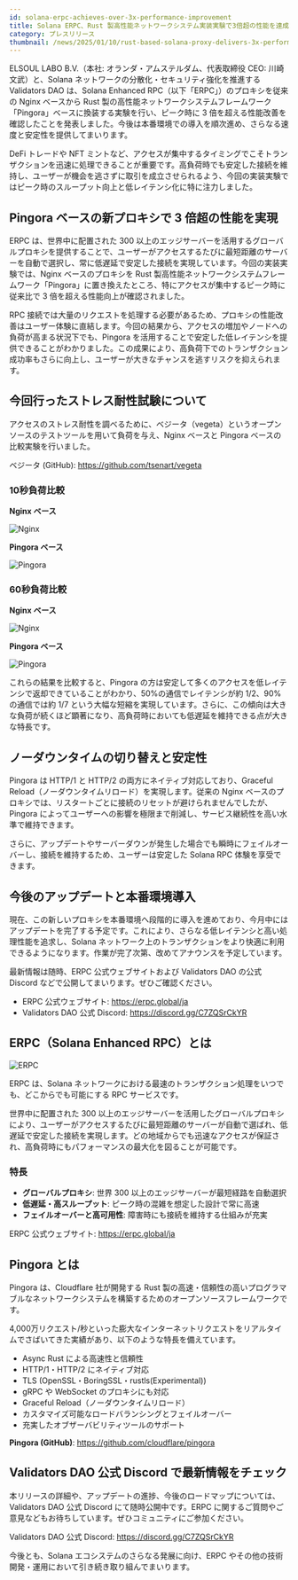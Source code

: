 ```yaml
---
id: solana-erpc-achieves-over-3x-performance-improvement
title: Solana ERPC、Rust 製高性能ネットワークシステム実装実験で3倍超の性能を達成
category: プレスリリース
thumbnail: /news/2025/01/10/rust-based-solana-proxy-delivers-3x-performanceJA.jpg
---
```


ELSOUL LABO B.V.（本社: オランダ・アムステルダム、代表取締役 CEO: 川崎文武）と、Solana ネットワークの分散化・セキュリティ強化を推進する Validators DAO は、Solana Enhanced RPC（以下「ERPC」）のプロキシを従来の Nginx ベースから Rust 製の高性能ネットワークシステムフレームワーク「Pingora」ベースに換装する実験を行い、ピーク時に 3 倍を超える性能改善を確認したことを発表しました。今後は本番環境での導入を順次進め、さらなる速度と安定性を提供してまいります。

DeFi トレードや NFT ミントなど、アクセスが集中するタイミングでこそトランザクションを迅速に処理できることが重要です。高負荷時でも安定した接続を維持し、ユーザーが機会を逃さずに取引を成立させられるよう、今回の実装実験ではピーク時のスループット向上と低レイテンシ化に特に注力しました。

## Pingora ベースの新プロキシで 3 倍超の性能を実現

ERPC は、世界中に配置された 300 以上のエッジサーバーを活用するグローバルプロキシを提供することで、ユーザーがアクセスするたびに最短距離のサーバーを自動で選択し、常に低遅延で安定した接続を実現しています。今回の実装実験では、Nginx ベースのプロキシを Rust 製高性能ネットワークシステムフレームワーク「Pingora」に置き換えたところ、特にアクセスが集中するピーク時に従来比で 3 倍を超える性能向上が確認されました。

RPC 接続では大量のリクエストを処理する必要があるため、プロキシの性能改善はユーザー体験に直結します。今回の結果から、アクセスの増加やノードへの負荷が高まる状況下でも、Pingora を活用することで安定した低レイテンシを提供できることがわかりました。この成果により、高負荷下でのトランザクション成功率もさらに向上し、ユーザーが大きなチャンスを逃すリスクを抑えられます。

## 今回行ったストレス耐性試験について

アクセスのストレス耐性を調べるために、ベジータ（vegeta）というオープンソースのテストツールを用いて負荷を与え、Nginx ベースと Pingora ベースの比較実験を行いました。

ベジータ (GitHub): https://github.com/tsenart/vegeta

### 10秒負荷比較

**Nginx ベース**

![Nginx](/news/2025/01/10/vegeta-nginx10s.png)

**Pingora ベース**

![Pingora](/news/2025/01/10/vegeta-pingora10s.png)

### 60秒負荷比較

**Nginx ベース**

![Nginx](/news/2025/01/10/vegeta-nginx.png)

**Pingora ベース**

![Pingora](/news/2025/01/10/vegeta-pingora.png)

これらの結果を比較すると、Pingora の方は安定して多くのアクセスを低レイテンシで返却できていることがわかり、50%の通信でレイテンシが約 1/2、90%の通信では約 1/7 という大幅な短縮を実現しています。さらに、この傾向は大きな負荷が続くほど顕著になり、高負荷時においても低遅延を維持できる点が大きな特長です。

## ノーダウンタイムの切り替えと安定性

Pingora は HTTP/1 と HTTP/2 の両方にネイティブ対応しており、Graceful Reload（ノーダウンタイムリロード）を実現します。従来の Nginx ベースのプロキシでは、リスタートごとに接続のリセットが避けられませんでしたが、Pingora によってユーザーへの影響を極限まで削減し、サービス継続性を高い水準で維持できます。

さらに、アップデートやサーバーダウンが発生した場合でも瞬時にフェイルオーバーし、接続を維持するため、ユーザーは安定した Solana RPC 体験を享受できます。

## 今後のアップデートと本番環境導入

現在、この新しいプロキシを本番環境へ段階的に導入を進めており、今月中にはアップデートを完了する予定です。これにより、さらなる低レイテンシと高い処理性能を追求し、Solana ネットワーク上のトランザクションをより快適に利用できるようになります。作業が完了次第、改めてアナウンスを予定しています。

最新情報は随時、ERPC 公式ウェブサイトおよび Validators DAO の公式 Discord などで公開してまいります。ぜひご確認ください。

- ERPC 公式ウェブサイト: https://erpc.global/ja
- Validators DAO 公式 Discord: https://discord.gg/C7ZQSrCkYR

## ERPC（Solana Enhanced RPC）とは

![ERPC](/news/2025/01/10/erpcGlobalJA.jpg)

ERPC は、Solana ネットワークにおける最速のトランザクション処理をいつでも、どこからでも可能にする RPC サービスです。

世界中に配置された 300 以上のエッジサーバーを活用したグローバルプロキシにより、ユーザーがアクセスするたびに最短距離のサーバーが自動で選ばれ、低遅延で安定した接続を実現します。どの地域からでも迅速なアクセスが保証され、高負荷時にもパフォーマンスの最大化を図ることが可能です。

### 特長

- **グローバルプロキシ**: 世界 300 以上のエッジサーバーが最短経路を自動選択
- **低遅延・高スループット**: ピーク時の混雑を想定した設計で常に高速
- **フェイルオーバーと高可用性**: 障害時にも接続を維持する仕組みが充実

ERPC 公式ウェブサイト: https://erpc.global/ja

## Pingora とは

Pingora は、Cloudflare 社が開発する Rust 製の高速・信頼性の高いプログラマブルなネットワークシステムを構築するためのオープンソースフレームワークです。

4,000万リクエスト/秒といった膨大なインターネットリクエストをリアルタイムでさばいてきた実績があり、以下のような特長を備えています。

- Async Rust による高速性と信頼性
- HTTP/1・HTTP/2 にネイティブ対応
- TLS (OpenSSL・BoringSSL・rustls(Experimental))
- gRPC や WebSocket のプロキシにも対応
- Graceful Reload（ノーダウンタイムリロード）
- カスタマイズ可能なロードバランシングとフェイルオーバー
- 充実したオブザーバビリティツールのサポート

**Pingora (GitHub)**: https://github.com/cloudflare/pingora

## Validators DAO 公式 Discord で最新情報をチェック

本リリースの詳細や、アップデートの進捗、今後のロードマップについては、Validators DAO 公式 Discord にて随時公開中です。ERPC に関するご質問やご意見などもお待ちしています。ぜひコミュニティにご参加ください。

Validators DAO 公式 Discord: https://discord.gg/C7ZQSrCkYR

今後とも、Solana エコシステムのさらなる発展に向け、ERPC やその他の技術開発・運用において引き続き取り組んでまいります。
